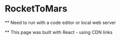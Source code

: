 # RocketToMars

** Need to run with a code editor or local web server

** This page was built with React - using CDN links
